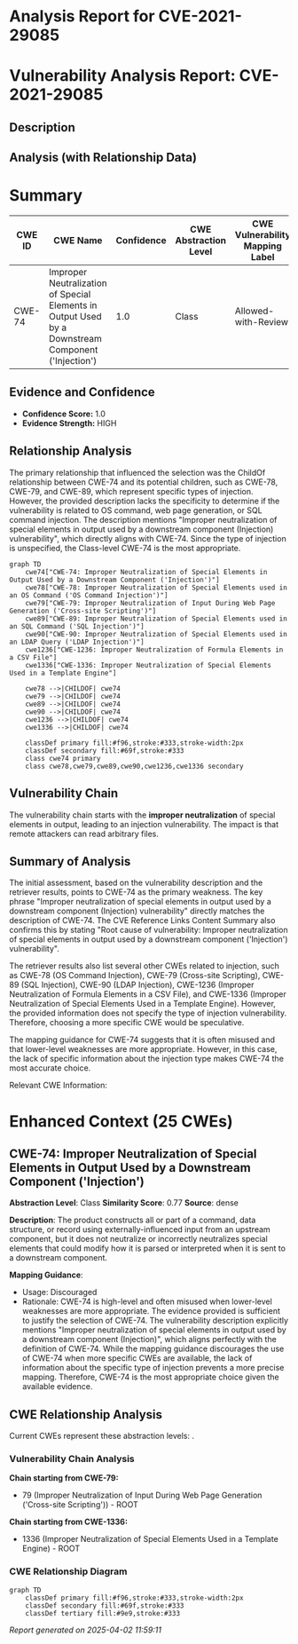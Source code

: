 # Analysis Report for CVE-2021-29085

# Vulnerability Analysis Report: CVE-2021-29085

## Description



## Analysis (with Relationship Data)

# Summary
| CWE ID | CWE Name | Confidence | CWE Abstraction Level | CWE Vulnerability Mapping Label | CWE-Vulnerability Mapping Notes |
|---|---|---|---|---|---|
| CWE-74 | Improper Neutralization of Special Elements in Output Used by a Downstream Component ('Injection') | 1.0 | Class | Allowed-with-Review | Primary CWE |

## Evidence and Confidence

*   **Confidence Score:** 1.0
*   **Evidence Strength:** HIGH

## Relationship Analysis
The primary relationship that influenced the selection was the ChildOf relationship between CWE-74 and its potential children, such as CWE-78, CWE-79, and CWE-89, which represent specific types of injection. However, the provided description lacks the specificity to determine if the vulnerability is related to OS command, web page generation, or SQL command injection. The description mentions "Improper neutralization of special elements in output used by a downstream component (Injection) vulnerability", which directly aligns with CWE-74. Since the type of injection is unspecified, the Class-level CWE-74 is the most appropriate.

```mermaid
graph TD
    cwe74["CWE-74: Improper Neutralization of Special Elements in Output Used by a Downstream Component ('Injection')"]
    cwe78["CWE-78: Improper Neutralization of Special Elements used in an OS Command ('OS Command Injection')"]
    cwe79["CWE-79: Improper Neutralization of Input During Web Page Generation ('Cross-site Scripting')"]
    cwe89["CWE-89: Improper Neutralization of Special Elements used in an SQL Command ('SQL Injection')"]
    cwe90["CWE-90: Improper Neutralization of Special Elements used in an LDAP Query ('LDAP Injection')"]
    cwe1236["CWE-1236: Improper Neutralization of Formula Elements in a CSV File"]
    cwe1336["CWE-1336: Improper Neutralization of Special Elements Used in a Template Engine"]
    
    cwe78 -->|CHILDOF| cwe74
    cwe79 -->|CHILDOF| cwe74
    cwe89 -->|CHILDOF| cwe74
    cwe90 -->|CHILDOF| cwe74
    cwe1236 -->|CHILDOF| cwe74
    cwe1336 -->|CHILDOF| cwe74
    
    classDef primary fill:#f96,stroke:#333,stroke-width:2px
    classDef secondary fill:#69f,stroke:#333
    class cwe74 primary
    class cwe78,cwe79,cwe89,cwe90,cwe1236,cwe1336 secondary
```

## Vulnerability Chain
The vulnerability chain starts with the **improper neutralization** of special elements in output, leading to an injection vulnerability. The impact is that remote attackers can read arbitrary files.

## Summary of Analysis
The initial assessment, based on the vulnerability description and the retriever results, points to CWE-74 as the primary weakness. The key phrase "Improper neutralization of special elements in output used by a downstream component (Injection) vulnerability" directly matches the description of CWE-74. The CVE Reference Links Content Summary also confirms this by stating "Root cause of vulnerability: Improper neutralization of special elements in output used by a downstream component ('Injection') vulnerability".

The retriever results also list several other CWEs related to injection, such as CWE-78 (OS Command Injection), CWE-79 (Cross-site Scripting), CWE-89 (SQL Injection), CWE-90 (LDAP Injection), CWE-1236 (Improper Neutralization of Formula Elements in a CSV File), and CWE-1336 (Improper Neutralization of Special Elements Used in a Template Engine). However, the provided information does not specify the type of injection vulnerability. Therefore, choosing a more specific CWE would be speculative.

The mapping guidance for CWE-74 suggests that it is often misused and that lower-level weaknesses are more appropriate. However, in this case, the lack of specific information about the injection type makes CWE-74 the most accurate choice.

Relevant CWE Information:

# Enhanced Context (25 CWEs)

## CWE-74: Improper Neutralization of Special Elements in Output Used by a Downstream Component ('Injection')
**Abstraction Level**: Class
**Similarity Score**: 0.77
**Source**: dense

**Description**:
The product constructs all or part of a command, data structure, or record using externally-influenced input from an upstream component, but it does not neutralize or incorrectly neutralizes special elements that could modify how it is parsed or interpreted when it is sent to a downstream component.

**Mapping Guidance**:
- Usage: Discouraged
- Rationale: CWE-74 is high-level and often misused when lower-level weaknesses are more appropriate.
The evidence provided is sufficient to justify the selection of CWE-74. The vulnerability description explicitly mentions "Improper neutralization of special elements in output used by a downstream component (Injection)", which aligns perfectly with the definition of CWE-74. While the mapping guidance discourages the use of CWE-74 when more specific CWEs are available, the lack of information about the specific type of injection prevents a more precise mapping. Therefore, CWE-74 is the most appropriate choice given the available evidence.


## CWE Relationship Analysis

Current CWEs represent these abstraction levels: .


### Vulnerability Chain Analysis

**Chain starting from CWE-79:**
- 79 (Improper Neutralization of Input During Web Page Generation ('Cross-site Scripting')) - ROOT


**Chain starting from CWE-1336:**
- 1336 (Improper Neutralization of Special Elements Used in a Template Engine) - ROOT



### CWE Relationship Diagram

```mermaid
graph TD
    classDef primary fill:#f96,stroke:#333,stroke-width:2px
    classDef secondary fill:#69f,stroke:#333
    classDef tertiary fill:#9e9,stroke:#333
```



*Report generated on 2025-04-02 11:59:11*
